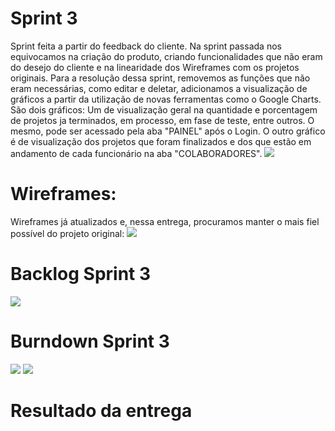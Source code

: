 # Sprint 3
Sprint feita a partir do feedback do cliente. Na sprint passada nos equivocamos na criação do produto, criando funcionalidades que não eram do desejo do cliente e na linearidade dos Wireframes com os projetos originais. Para a resolução dessa sprint, removemos as funções que não eram necessárias, como editar e deletar, adicionamos a visualização de gráficos a partir da utilização de novas ferramentas como o Google Charts. São dois gráficos: Um de visualização geral na quantidade e porcentagem de projetos ja terminados, em processo, em fase de teste, entre outros. O mesmo, pode ser acessado pela aba "PAINEL" após o Login. O outro gráfico é de visualização dos projetos que foram finalizados e dos que estão em andamento de cada funcionário na aba "COLABORADORES".
![](https://github.com/cpusfatec/DashBoard-GSW/blob/main/SPRINT%203/DASHBOARD%20SPRINT%203.gif)

# Wireframes:
Wireframes já atualizados e, nessa entrega, procuramos manter o mais fiel possível do projeto original:
![](https://github.com/cpusfatec/DashBoard-GSW/blob/main/SPRINT%203/GIF-FIGMA-SPRINT-3.gif)

# Backlog Sprint 3
![](https://github.com/cpusfatec/DashBoard-GSW/blob/main/SPRINT%203/backlog%203.png)

# Burndown Sprint 3
![](https://github.com/cpusfatec/DashBoard-GSW/blob/main/SPRINT%203/burndown%20sprint%203.png)
![](https://github.com/cpusfatec/DashBoard-GSW/blob/main/SPRINT%203/velocidade%20sprint%203.png)

# Resultado da entrega 
